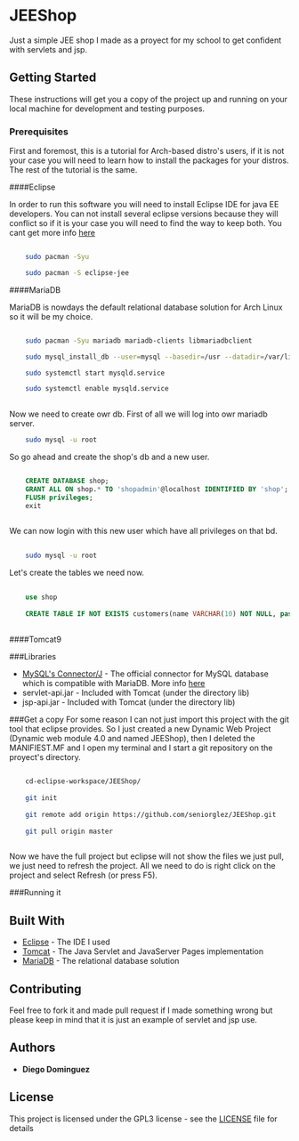 # JEEShop

Just a simple JEE shop I made as a proyect for my school to get confident with servlets and jsp.

## Getting Started

These instructions will get you a copy of the project up and running on your local machine for development and testing purposes.

### Prerequisites

First and foremost, this is a tutorial for Arch-based distro's users, if it is not your case you will need to learn how to install the packages for your distros. The rest of the tutorial is the same.

####Eclipse

In order to run this software you will need to install Eclipse IDE for java EE developers. You can not install several eclipse versions because they will conflict so if it is your case you will need to find the way to keep both.
You cant get more info [here](https://wiki.archlinux.org/index.php/Eclipse)

```bash

	sudo pacman -Syu

	sudo pacman -S eclipse-jee


```

####MariaDB

MariaDB is nowdays the default relational database solution for Arch Linux so it will be my choice.

```bash

	sudo pacman -Syu mariadb mariadb-clients libmariadbclient

	sudo mysql_install_db --user=mysql --basedir=/usr --datadir=/var/lib/mysql

	sudo systemctl start mysqld.service

	sudo systemctl enable mysqld.service
	
```
Now we need to create owr db. First of all we will log into owr mariadb server.

```bash
	sudo mysql -u root

```
So go ahead and create the shop's db and a new user.

```sql

	CREATE DATABASE shop;
	GRANT ALL ON shop.* TO 'shopadmin'@localhost IDENTIFIED BY 'shop';
	FLUSH privileges;
	exit
	
```

We can now login with this new user which have all privileges on that bd.

```bash
	
	sudo mysql -u root

```

Let's create the tables we need now.

```sql
	
	use shop
	
	CREATE TABLE IF NOT EXISTS customers(name VARCHAR(10) NOT NULL, password VARCHAR(20) NOT NULL);
	
```

####Tomcat9

###Libraries
* [MySQL's Connector/J](https://dev.mysql.com/downloads/connector/j/5.1.html) - The official connector for MySQL database which is compatible with MariaDB. More info [here](https://stackoverflow.com/questions/7592056/am-i-using-jdbc-connection-pooling)
* servlet-api.jar - Included with Tomcat (under the directory lib)
* jsp-api.jar - Included with Tomcat (under the directory lib)

###Get a copy
For some reason I can not just import this project with the git tool that eclipse provides. So I just created a new Dynamic Web Project (Dynamic web module 4.0 and named JEEShop), then I deleted the MANIFIEST.MF and I open my terminal and I start a git repository on the proyect's directory.

```bash
	
	cd-eclipse-workspace/JEEShop/
	
	git init
	
	git remote add origin https://github.com/seniorglez/JEEShop.git
	
	git pull origin master
	
```

Now we have the full project but eclipse will not show the files we just pull, we just need to refresh the project. All we need to do is right click on the project and select Refresh (or press F5).


###Running it 


## Built With

* [Eclipse](https://www.eclipse.org/) - The IDE I used
* [Tomcat](http://tomcat.apache.org/) - The Java Servlet and JavaServer Pages implementation
* [MariaDB](https://mariadb.org/) - The relational database solution

## Contributing

Feel free to fork it and made pull request if I made something wrong but please keep in mind that it is just an example of servlet and jsp use.


## Authors

* **Diego Dominguez**

## License

This project is licensed under the GPL3 license - see the [LICENSE](LICENSE) file for details
